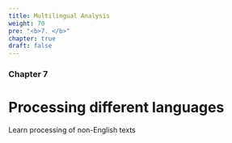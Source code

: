 ```yaml
---
title: Multilingual Analysis
weight: 70
pre: "<b>7. </b>"
chapter: true
draft: false
---
```


### Chapter 7

# Processing different languages

Learn processing of non-English texts

